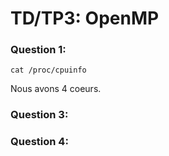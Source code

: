 # TD/TP3: OpenMP

### Question 1:

    cat /proc/cpuinfo

Nous avons 4 coeurs.

### Question 3:

### Question 4:
